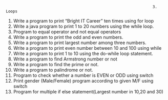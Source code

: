 
                                                                    3. Loops

  1. Write a program to print “Bright IT Career” ten times using for loop
  2. Write a java program to print 1 to 20 numbers using the while loop.
  3. Program to equal operator and not equal operators
  4. Write a program to print the odd and even numbers.
  5. Write a program to print largest number among three numbers.
  6. Write a program to print even number between 10 and 100 using while
  7. Write a program to print 1 to 10 using the do-while loop statement.
  8. Write a program to find Armstrong number or not
  9. Write a program to find the prime or not.
  10. Write a program to palindrome or not.
  11. Program to check whether a number is EVEN or ODD using switch
  12. Print gender (Male/Female) program according to given M/F using switch
  13. Program for multiple if else statement(Largest number in 10,20 and 30)
